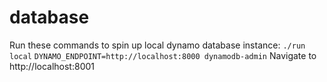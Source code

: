 # database

Run these commands to spin up local dynamo database instance:
`./run local`
`DYNAMO_ENDPOINT=http://localhost:8000 dynamodb-admin`
Navigate to http://localhost:8001

